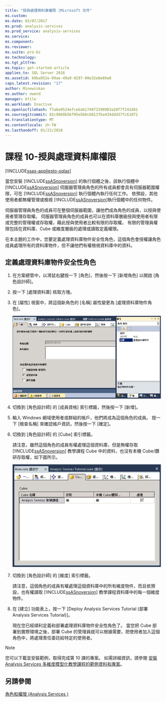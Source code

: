 ```yaml
---
title: "授與處理資料庫權限 |Microsoft 文件"
ms.custom: 
ms.date: 03/07/2017
ms.prod: analysis-services
ms.prod_service: analysis-services
ms.service: 
ms.component: 
ms.reviewer: 
ms.suite: pro-bi
ms.technology: 
ms.tgt_pltfrm: 
ms.topic: get-started-article
applies_to: SQL Server 2016
ms.assetid: 69ba952e-09ae-49a9-9297-00e32e8e89a8
caps.latest.revision: "17"
author: Minewiskan
ms.author: owend
manager: kfile
ms.workload: Inactive
ms.openlocfilehash: f7a6e9524efcebab174073290983a20f7f242d81
ms.sourcegitcommit: 82c9868b5bf95e5b0c68137ba434ddd37fc61072
ms.translationtype: MT
ms.contentlocale: zh-TW
ms.lasthandoff: 01/22/2018
---
```

# <a name="lesson-10---granting-process-database-permissions"></a>課程 10-授與處理資料庫權限
[!INCLUDE[ssas-appliesto-sqlas](../includes/ssas-appliesto-sqlas.md)]

當您安裝 [!INCLUDE[ssASnoversion](../includes/ssasnoversion-md.md)] 的執行個體之後，該執行個體中 [!INCLUDE[ssASnoversion](../includes/ssasnoversion-md.md)] 伺服器管理員角色的所有成員都會具有伺服器範圍權限，可在 [!INCLUDE[ssASnoversion](../includes/ssasnoversion-md.md)] 執行個體內執行任何工作。 依預設，其他使用者都無權管理或檢視 [!INCLUDE[ssASnoversion](../includes/ssasnoversion-md.md)]執行個體中的任何物件。  
  
伺服器管理員角色的成員可在整個伺服器範圍，讓他們成為角色的成員，以授與使用者管理存取權。 伺服器管理員角色的成員也可以在資料庫層級授與使用者有限或完整的管理權或存取權，藉此授與使用者比較有限的存取權。 有限的管理員權限包括在資料庫、Cube 或維度層級的處理或讀取定義權限。  
  
在本主題的工作中，您要定義處理資料庫物件安全性角色，這個角色會授權讓角色成員處理所有的資料庫物件，但不讓他們有權檢視資料庫中的資料。  
  
## <a name="defining-a-process-database-objects-security-role"></a>定義處理資料庫物件安全性角色  
  
1.  在方案總管中，以滑鼠右鍵按一下 [角色]，然後按一下 [新增角色] 以開啟 [角色設計師]。  
  
2.  按一下 [處理資料庫] 核取方塊。  
  
3.  在 [屬性] 視窗中，將這個新角色的 [名稱] 屬性變更為 [處理資料庫物件角色]。  
  
    ![角色設計師](../analysis-services/media/l10-security-1.png "角色設計工具")  
  
4.  切換到 [角色設計師] 的 [成員資格] 索引標籤，然後按一下 [新增]。  
  
5.  輸入 Windows 網域使用者或群組的帳戶，他們將成為這個角色的成員。 按一下 [檢查名稱] 來確認帳戶資訊，然後按一下 [確定]。  
  
6.  切換到 [角色設計師] 的 [Cube] 索引標籤。  
  
    請注意，雖然這個角色的成員有權處理這個資料庫，但是無權存取 [!INCLUDE[ssASnoversion](../includes/ssasnoversion-md.md)] 教學課程 Cube 中的資料，也沒有本機 Cube/鑽研存取權，如下圖所示。  
  
    ![角色設計師的 cube 索引標籤](../analysis-services/media/l10-security-2.png "角色設計師的 Cube 索引標籤")  
  
7.  切換到 [角色設計師] 的 [維度] 索引標籤。  
  
    請注意，這個角色的成員有權處理這個資料庫中的所有維度物件，而且依預設，也有權讀取 [!INCLUDE[ssASnoversion](../includes/ssasnoversion-md.md)] 教學課程資料庫中的每一個維度物件。  
  
8.  在 [建立] 功能表上，按一下 [Deploy Analysis Services Tutorial (部署 Analysis Services Tutorial)]。  
  
    現在您已經順利定義和部署處理資料庫物件安全性角色了。 當您把 Cube 部署到實際環境之後，部署 Cube 的管理員就可以根據需要，把使用者加入這個角色中，將處理責任委託給特定的使用者。  
  
> [!NOTE]  
> 您可以下載並安裝範例，取得完成第 10 課的專案。 如需詳細資訊，請參閱 [安裝 Analysis Services 多維度模型化教學課程的範例資料和專案](../analysis-services/install-sample-data-and-projects.md)。  
  
## <a name="see-also"></a>另請參閱  
[角色和權限 &#40;Analysis Services &#41;](../analysis-services/multidimensional-models/roles-and-permissions-analysis-services.md)  
  
  
  
